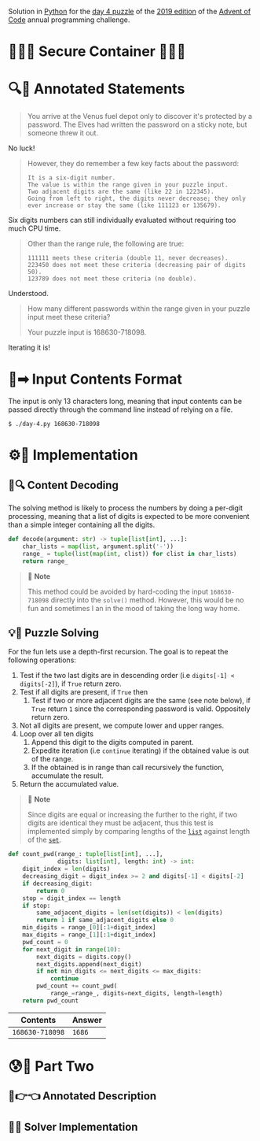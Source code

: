 Solution in [Python][py] for the [day 4 puzzle][aoc-2019-4] of the [2019 edition][aoc-2019] of the [Advent of Code][aoc] annual programming challenge.

# 🎄🌟🌟 Secure Container 🎄🌟🌟

# 🔍📖 Annotated Statements

> You arrive at the Venus fuel depot only to discover it's protected by a password. The Elves had written the password on a sticky note, but someone threw it out.

No luck!

> However, they do remember a few key facts about the password:
> ```
> It is a six-digit number.
> The value is within the range given in your puzzle input.
> Two adjacent digits are the same (like 22 in 122345).
> Going from left to right, the digits never decrease; they only ever increase or stay the same (like 111123 or 135679).                                                                                  
> ```

Six digits numbers can still individually evaluated without requiring too much CPU time.

> Other than the range rule, the following are true:
> ```
> 111111 meets these criteria (double 11, never decreases).
> 223450 does not meet these criteria (decreasing pair of digits 50).
> 123789 does not meet these criteria (no double).
> ```

Understood.

> How many different passwords within the range given in your puzzle input meet these criteria?
> 
> Your puzzle input is 168630-718098.

Iterating it is!

# 📃➡ Input Contents Format

The input is only 13 characters long, meaning that input contents can be passed directly through the command line instead of relying on a file.

```shell
$ ./day-4.py 168630-718098
```

# ⚙🚀 Implementation

## 💾🔍 Content Decoding

The solving method is likely to process the numbers by doing a per-digit processing, meaning that a list of digits is expected to be more convenient than a simple integer containing all the digits.

```python
def decode(argument: str) -> tuple[list[int], ...]:
    char_lists = map(list, argument.split('-'))
    range_ = tuple(list(map(int, clist)) for clist in char_lists)
    return range_
```

> 📝 **Note**
> 
> This method could be avoided by hard-coding the input `168630-718098` directly into the `solve()` method. However, this would be no fun and sometimes I an in the mood of taking the long way home.

## 💡🙋 Puzzle Solving

For the fun lets use a depth-first recursion. The goal is to repeat the following operations:
1. Test if the two last digits are in descending order (i.e `digits[-1] < digits[-2]`), if `True` return zero.
1. Test if all digits are present, if `True` then
    1. Test if two or more adjacent digits are the same (see note below), if `True` return `1` since the corresponding password is valid. Oppositely return zero.
1. Not all digits are present, we compute lower and upper ranges.
1. Loop over all ten digits
    1. Append this digit to the digits computed in parent.
    1. Expedite iteration (i.e `continue` iterating) if the obtained value is out of the range.
    1. If the obtained is in range than call recursively the function, accumulate the result.
1. Return the accumulated value.
       
> 📝 **Note**
> 
> Since digits are equal or increasing the further to the right, if two digits are identical they must be adjacent, thus this test is implemented simply by comparing lengths of the [`list`][py-list] against length of the [`set`][py-set].

```python
def count_pwd(range_: tuple[list[int], ...],
              digits: list[int], length: int) -> int:
    digit_index = len(digits)
    decreasing_digit = digit_index >= 2 and digits[-1] < digits[-2]
    if decreasing_digit:
        return 0
    stop = digit_index == length
    if stop:
        same_adjacent_digits = len(set(digits)) < len(digits)
        return 1 if same_adjacent_digits else 0
    min_digits = range_[0][:1+digit_index]
    max_digits = range_[1][:1+digit_index]
    pwd_count = 0
    for next_digit in range(10):
        next_digits = digits.copy()
        next_digits.append(next_digit)
        if not min_digits <= next_digits <= max_digits:
            continue
        pwd_count += count_pwd(
            range_=range_, digits=next_digits, length=length)
    return pwd_count
```

Contents | Answer
--- | ---
`168630-718098` | `1686`


# 😰🙅 Part Two

## 🥺👉👈 Annotated Description




## 🤔🤯 Solver Implementation



[aoc]: https://adventofcode.com/
[aoc-2019]: https://adventofcode.com/2019/
[aoc-intro]: https://adventofcode.com/2019/about
[aoc-2019-4]: https://adventofcode.com/2019/day/4

[py]: https://docs.python.org/3/
[py-argparse]: https://docs.python.org/3/library/argparse.html
[py-exit]: https://docs.python.org/3/library/sys.html?highlight=sys%20exit#sys.exit
[py-generator]: https://docs.python.org/3/library/stdtypes.html#generator-types
[py-list]: https://docs.python.org/3/library/stdtypes.html#list
[py-main]: https://docs.python.org/3/library/__main__.html
[py-map]: https://docs.python.org/3/library/functions.html#map
[py-name]: https://docs.python.org/3/library/stdtypes.html#definition.__name__
[py-open]: https://docs.python.org/3/library/functions.html#open
[py-read]: https://docs.python.org/3/library/io.html#io.TextIOBase.read
[py-set]: https://docs.python.org/3/library/stdtypes.html#set
[py-split]: https://docs.python.org/3/library/stdtypes.html?highlight=strip#str.split
[py-string]: https://docs.python.org/3/library/stdtypes.html#textseq
[py-strip]: https://docs.python.org/3/library/stdtypes.html?highlight=strip#str.strip
[py-sum]: https://docs.python.org/3/library/functions.html#sum
[py-tuple]: https://docs.python.org/3/library/stdtypes.html#tuple

[w-comma]: https://en.wikipedia.org/wiki/Comma#Computing
[w-newline]: https://en.wikipedia.org/wiki/Newline
[w-taxicab-geometry]: https://en.wikipedia.org/wiki/Taxicab_geometry
[w-distance]: https://en.wikipedia.org/wiki/Distance_from_a_point_to_a_line#Line_defined_by_two_points
